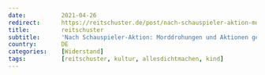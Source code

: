 ```yaml
---
date:          2021-04-26
redirect:      https://reitschuster.de/post/nach-schauspieler-aktion-morddrohungen-und-aktionen-gegen-kinder/
title:         reitschuster
subtitle:      'Nach Schauspieler-Aktion: Morddrohungen und Aktionen gegen Kinder'
country:       DE
categories:    [Widerstand]
tags:          [reitschuster, kultur, allesdichtmachen, kind]
---
```

